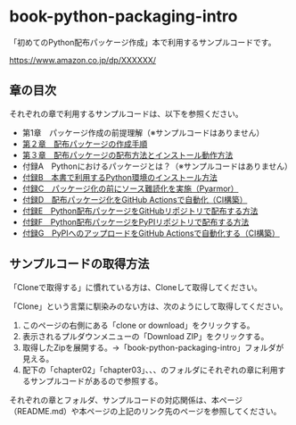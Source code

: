 # book-python-packaging-intro

「初めてのPython配布パッケージ作成」本で利用するサンプルコードです。 

https://www.amazon.co.jp/dp/XXXXXX/


## 章の目次

それぞれの章で利用するサンプルコードは、以下を参照ください。

 * 第1章　パッケージ作成の前提理解（※サンプルコードはありません）
 * [第２章　配布パッケージの作成手順](/chapter02)
 * [第３章　配布パッケージの配布方法とインストール動作方法](/chapter03)
 * 付録A　Pythonにおけるパッケージとは？（※サンプルコードはありません）
 * [付録B　本書で利用するPython環境のインストール方法](/appendices/README.md#付録b本書で利用するpython環境のインストール方法)
 * [付録C　パッケージ化の前にソース難読化を実施（Pyarmor）](/appendices/README.md#付録cパッケージ化の前にソース難読化を実施するpyarmor)
 * [付録D　配布パッケージ化をGitHub Actionsで自動化（CI構築）](/appendices/README.md#付録d配布パッケージ化をgithub-actionsで自動化するci-構築)
 * [付録E　Python配布パッケージをGitHubリポジトリで配布する方法](/appendices/README.md#付録epython配布パッケージをgithubリポジトリで配布する方法)
 * [付録F　Python配布パッケージをPyPIリポジトリで配布する方法](/appendices/README.md#付録fpython配布パッケージをpypiリポジトリで配布する方法)
 * [付録G　PyPIへのアップロードをGitHub Actionsで自動化する（CI構築）](/appendices/README.md#付録gpypiへのアップロードをgithub-actionsで自動化するci構築)




## サンプルコードの取得方法

「Cloneで取得する」に慣れている方は、Cloneして取得してください。

「Clone」という言葉に馴染みのない方は、次のようにして取得してください。

1. このページの右側にある「clone or download」をクリックする。
2. 表示されるプルダウンメニューの「Download ZIP」をクリックする。
3. 取得したZipを展開する。→「book-python-packaging-intro」フォルダが見える。
4. 配下の「chapter02」「chapter03」、、、のフォルダにそれぞれの章に利用するサンプルコードがあるので参照する。

それぞれの章とフォルダ、サンプルコードの対応関係は、本ページ（README.md）や本ページの上記のリンク先のページを参照してください。





